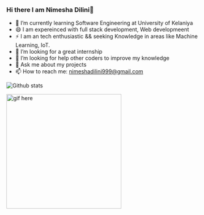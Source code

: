 ### Hi there I am Nimesha Dilini👋


- 🌱 I’m currently learning Software Engineering at University of Kelaniya
- 😄 I am expereinced with full stack development, Web developmeent 
- ⚡ I am an tech enthusiastic && seeking Knowledge in areas like Machine Learning, IoT.
- 👯 I’m looking for a great internship
- 🤔 I’m looking for help other coders to improve my knowledge
- 💬 Ask me about my projects
- 📫 How to reach me: nimeshadilini999@gmail.com

![Github stats](https://github-readme-stats.vercel.app/api?username=eanimesha&show_icons=true&hide_border=true)


<img src="https://github.com/EANimesha/portfolio-new/blob/master/src/assets/images/video.gif" width="300" height="300" alt="gif here"/>
